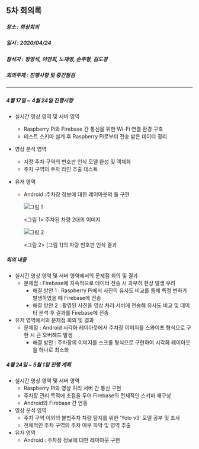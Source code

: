 ## 5차 회의록 

##### 장소 :  회상회의

##### 일시 : 2020/04/24

##### 참석자 : 정영석, 이연희, 노재영, 손주형, 김도경

##### 회의주제 :  진행사항 및 중간점검

---

##### 

##### 4월 17일 ~ 4월 24일 진행사항

- 실시간 영상 영역 및 서버 영역
  - Raspberry Pi와 Firebase 간 통신을 위한 Wi-Fi 연결 환경 구축
  - 테스트 스키마 설계 후 Raspberry Pi로부터 전송 받은 데이터 정리

- 영상 분석 영역

  - 지정 주차 구역의 번호판 인식 모델 완성 및 객체화
  - 주차 구역의 주차 라인 추출 테스트

- 유저 영역

  - Android :주차장 정보에 대한 레이아웃의 틀 구현

    ![그림 1](https://github.com/YeongSeokJeong/smart_parking_lot/blob/master/img/차량2대사진.png)

    <그림 1> 주차된 차량 2대의 이미지

    ![그림 2](https://github.com/YeongSeokJeong/smart_parking_lot/blob/master/img/번호판.png)

    <그림 2> [그림 1]의 차량 번호판 인식 결과

##### 회의 내용

- 실시간 영상 영역 및 서버 영역에서의 문제점 회의 및 결과
  - 문제점 : Firebase에 지속적으로 데이터 전송 시 과부하 현상 발생 우려
    - 해결 방안 1 : Raspberry Pi에서 사진의 유사도 비교를 통해 특정 변화가 발생하였을 때 Firebase에 전송
    - 해결 방안 2 : 촬영된 사진을 영상 처리 서버에 전송해 유사도 비교 및 데이터 분석 후 결과를 Firebase에 전송
- 유저 영역에서의 문제점 회의 및 결과
  - 문제점 : Android 시각화 레이아웃에서 주차장 이미지를 스와이프 형식으로 구현 시 큰 오버헤드 발생
    - 해결 방안 : 주차장의 이미지를 스크롤 형식으로 구현하여 시각화 레이아웃을 하나로 최소화 

##### 4월 24일 ~ 5월 1일 진행 계획

- 실시간 영상 영역 및 서버 영역
  - Raspberry Pi와 영상 처리 서버 간 통신 구현
  - 주차장 관리 목적에 초점을 두어 Firebase의 전체적인 스키마 재구성
  - Android와 Firebase 간 연동
- 영상 분석 영역
  -  주차 구역 이외의 불법주차 차량 탐지를 위한 ‘Yolo v3’ 모델 공부 및 조사
  - 전체적인 주차 구역의 주차 여부 파악 및 영역 추출
- 유저 영역
  - Android : 주차장 정보에 대한 레이아웃 구현
